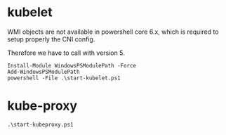# kubelet

WMI objects are not available in powershell core 6.x, which is required to setup properly the CNI config.

Therefore we have to call with version 5.

```
Install-Module WindowsPSModulePath -Force
Add-WindowsPSModulePath
powershell -File .\start-kubelet.ps1
```

# kube-proxy

```
.\start-kubeproxy.ps1
```

